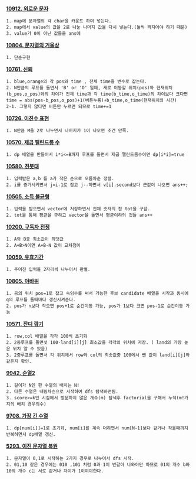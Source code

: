 **[10912. 외로운 문자](https://swexpertacademy.com/main/code/problem/problemDetail.do?contestProbId=AXVJuEvqLAADFASe&categoryId=AXVJuEvqLAADFASe&categoryType=CODE)**
```
1. map에 문자열의 각 char을 카운트 하여 넣는다.
2. map에서 value의 값을 2로 나눈 나머지 값을 다시 넣는다.(둘씩 짝지어야 하기 때문)
3. value가 0이 아닌 값들을 ans에 
```

**[10804. 문자열의 거울상](https://swexpertacademy.com/main/code/problem/problemDetail.do?contestProbId=AXTC0x16D8EDFASe&categoryId=AXTC0x16D8EDFASe&categoryType=CODE)**
```
1. 단순구현
```

**[10761. 신뢰](https://swexpertacademy.com/main/code/problem/problemDetail.do?contestProbId=AXSVc1TqEAYDFAQT)**
```
1. blue,orange의 각 pos와 time , 전체 time을 변수로 잡는다.
2. N만큼의 루프를 돌면서 'B' or 'O' 일때, 새로 이동할 위치(pos)와 현재위치(b_pos,o_pos)와의 차이가 전체 time과 각 time(b_time,o_time)의 차이보다 크다면
time = abs(pos-b_pos,o_pos)+1(버튼누름)+b_time,o_time(현재위치의 시간)
2-1. 그렇지 않다면 버튼만 누르면 되므로 time+=1
```

**[10726. 이진수 표현](https://swexpertacademy.com/main/code/problem/problemDetail.do?contestProbId=AXRSXf_a9qsDFAXS&categoryId=AXRSXf_a9qsDFAXS&categoryType=CODE&&&)**
```
1. N만큼 M을 2로 나누면서 나머지가 1이 나오면 조건 만족.
```

**[10570. 제곱 팰린드롬 수](https://swexpertacademy.com/main/code/problem/problemDetail.do?contestProbId=AXO72aaqPrcDFAXS&categoryId=AXO72aaqPrcDFAXS&categoryType=CODE)**
```
1. dp 배열을 만들어서 i*i<=B까지 루프를 돌면서 제곱 팰린드롬수이면 dp[i*i]=true
```

**[10580. 전봇대](https://swexpertacademy.com/main/code/problem/problemDetail.do?contestProbId=AXO8QBw6Qu4DFAXS&categoryId=AXO8QBw6Qu4DFAXS&categoryType=CODE)**
```
1. 입력받은 a,b 를 a가 작은 순으로 오름차순 정렬.
2. i를 증가시키면서 j=i-1로 잡고 j--하면서 v[i].second보다 큰값이 나오면 ans++;
```

**[10505. 소득 불균형](https://swexpertacademy.com/main/code/problem/problemDetail.do?contestProbId=AXNP4CvauaMDFAXS&categoryId=AXNP4CvauaMDFAXS&categoryType=CODE)**
```
1. 입력을 받으면서 vector에 저장하면서 전체 숫자의 합 tot을 구함.
2. tot을 통해 평균을 구하고 vector을 돌면서 평균이하의 것들 ans++
```

**[10200. 구독자 전쟁](https://swexpertacademy.com/main/code/problem/problemDetail.do?contestProbId=AXMCXV_qVgkDFAWv&categoryId=AXMCXV_qVgkDFAWv&categoryType=CODE)**
```
1. A와 B중 최소값이 최댓값
2. A+B>N이면 A+B-N 값이 교차점이 
```

**[10059. 유효기간](https://swexpertacademy.com/main/code/problem/problemDetail.do?contestProbId=AXK6YRNaKq0DFAU3&categoryId=AXK6YRNaKq0DFAU3&categoryType=CODE)**
```
1. 주어진 입력을 2자리씩 나누어서 판별.
```

**[10805. 야바위](https://swexpertacademy.com/main/code/problem/problemDetail.do?contestProbId=AXTC3GH6D-EDFASe)**
```
1. 공의 위치 pos=1로 잡고 속임수를 써서 가능한 후보 candidate 배열을 시작과 동시에 q의 루프를 돌때마다 갱신시켜준다.
2. pos가 n보다 작으면 pos+1로 순간이동 가능, pos가 1보다 크면 pos-1로 순간이동 가능
```

**[10571. 잔디 깎기](https://swexpertacademy.com/main/code/problem/problemSolverCodeDetail.do)**
```
1. row,col 배열을 각각 100씩 초기화
2. 2중루프를 돌면섯 100-land[i][j] 최소값을 각각의 위치에 저장. ( land의 가장 높은 위치 알 수 있음)
3. 2중루프를 돌면서 각 위치에서 row와 col의 최솟값중 100에서 뺀 값이 land[i][j]와 같은지 확인.
```

**[9942. 순열2](https://swexpertacademy.com/main/code/problem/problemDetail.do?contestProbId=AXHx5_FK0UUDFAXR&categoryId=AXHx5_FK0UUDFAXR&categoryType=CODE)**
```
1. 길이가 N인 한 수열의 배치는 N!
2. 다른 수열은 내림차순으로 시작하여 dfs 탐색하면됨.
3. score>=k인 시점에서 방문하지 않은 개수(m) 탐색후 factorial을 구해서 누적(m!가지의 배치 경우의수)
```

**[9708. 가장 긴 수열](https://swexpertacademy.com/main/code/problem/problemDetail.do?contestProbId=AXDNGXlKagUDFAVX)**
```
1. dp[num[i]]=1로 초기화, num[i]를 계속 더하면서 num[N-1]보다 같거나 작을때까지 반복하면서 dp배열 갱신.
```

**[5293. 이진 문자열 복원](https://swexpertacademy.com/main/code/problem/problemDetail.do?contestProbId=AWUiwoe6o00DFAVT)**
```
1. 문자열이 0,1로 시작하는 2가지 경우로 나누어서 dfs 시작.
2. 01,10 같은 경우에는 010 ,101 처럼 0과 1이 번갈아 나와야만 하므로 01의 개수 b와 10의 개수 c는 서로 같거나 차이가 1이여야한다.
```
